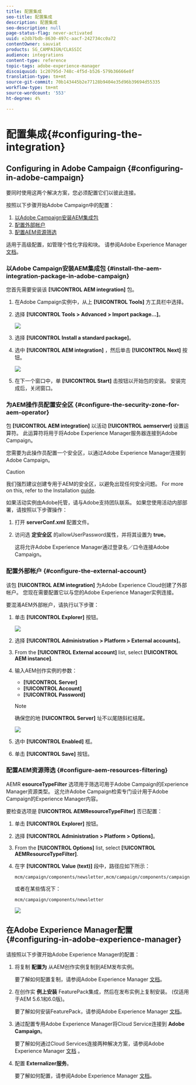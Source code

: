 ```yaml
---
title: 配置集成
seo-title: 配置集成
description: 配置集成
seo-description: null
page-status-flag: never-activated
uuid: e2db7bdb-8630-497c-aacf-242734cc0a72
contentOwner: sauviat
products: SG_CAMPAIGN/CLASSIC
audience: integrations
content-type: reference
topic-tags: adobe-experience-manager
discoiquuid: 1c20795d-748c-4f5d-b526-579b36666e8f
translation-type: tm+mt
source-git-commit: 70b143445b2e77128b9404e35d96b39694d55335
workflow-type: tm+mt
source-wordcount: '553'
ht-degree: 4%

---
```



# 配置集成{#configuring-the-integration}

## Configuring in Adobe Campaign {#configuring-in-adobe-campaign}

要同时使用这两个解决方案，您必须配置它们以彼此连接。

按照以下步骤开始Adobe Campaign中的配置：

1. [以Adobe Campaign安装AEM集成包](#install-the-aem-integration-package-in-adobe-campaign)
1. [配置外部帐户](#configure-the-external-account)
1. [配置AEM资源筛选](#configure-aem-resources-filtering)

适用于高级配置，如管理个性化字段和块。 请参阅Adobe Experience Manager [文档](https://helpx.adobe.com/experience-manager/6-5/sites/administering/using/campaignonpremise.html)。

### 以Adobe Campaign安装AEM集成包 {#install-the-aem-integration-package-in-adobe-campaign}

您首先需要安装该 **[!UICONTROL AEM integration]** 包。

1. 在Adobe Campaign实例中，从上 **[!UICONTROL Tools]** 方工具栏中选择。
1. 选择 **[!UICONTROL Tools > Advanced > Import package...]**。

   ![](assets/aem_config_1.png)

1. 选择 **[!UICONTROL Install a standard package]**。
1. 选中 **[!UICONTROL AEM integration]** ，然后单击 **[!UICONTROL Next]** 按钮。

   ![](assets/aem_config_2.png)

1. 在下一个窗口中，单 **[!UICONTROL Start]** 击按钮以开始包的安装。 安装完成后，关闭窗口。

### 为AEM操作员配置安全区 {#configure-the-security-zone-for-aem-operator}

包 **[!UICONTROL AEM integration]** 以活动 **[!UICONTROL aemserver]** 设置运算符。 此运算符将用于将Adobe Experience Manager服务器连接到Adobe Campaign。

您需要为此操作员配置一个安全区，以通过Adobe Experience Manager连接到Adobe Campaign。

>[!CAUTION]
>
>我们强烈建议创建专用于AEM的安全区，以避免出现任何安全问题。 For more on this, refer to the Installation [guide](../../installation/using/configuring-campaign-server.md#defining-security-zones).

如果活动实例由Adobe托管，请与Adobe支持团队联系。 如果您使用活动内部部署，请按照以下步骤操作：

1. 打开 **serverConf.xml** 配置文件。
1. 访问选 **定安全区** 的allowUserPassword属性，并将其设置为 **true**。

   这将允许Adobe Experience Manager通过登录名／口令连接Adobe Campaign。

### 配置外部帐户 {#configure-the-external-account}

该包 **[!UICONTROL AEM integration]** 为Adobe Experience Cloud创建了外部帐户。 您现在需要配置它以与您的Adobe Experience Manager实例连接。

要混淆AEM外部帐户，请执行以下步骤：

1. 单击 **[!UICONTROL Explorer]** 按钮。

   ![](assets/aem_config_3.png)

1. 选择 **[!UICONTROL Administration > Platform > External accounts]**。
1. From the **[!UICONTROL External account]** list, select **[!UICONTROL AEM instance]**.
1. 输入AEM创作实例的参数：

   * **[!UICONTROL Server]**
   * **[!UICONTROL Account]**
   * **[!UICONTROL Password]**

   >[!NOTE]
   >
   >确保您的地 **[!UICONTROL Server]** 址不以尾随斜杠结尾。

   ![](assets/aem_config_4.png)

1. 选中 **[!UICONTROL Enabled]** 框。
1. 单击 **[!UICONTROL Save]** 按钮。

### 配置AEM资源筛选 {#configure-aem-resources-filtering}

AEMR **esourceTypeFilter** 选项用于筛选可用于Adobe Campaign的Experience Manager资源类型。 这允许Adobe Campaign检索专门设计用于Adobe Campaign的Experience Manager内容。

要检查选项是 **[!UICONTROL AEMResourceTypeFilter]** 否已配置：

1. 单击 **[!UICONTROL Explorer]** 按钮。
1. 选择 **[!UICONTROL Administration > Platform > Options]**。
1. From the **[!UICONTROL Options]** list, select **[!UICONTROL AEMResourceTypeFilter]**.
1. 在字 **[!UICONTROL Value (text)]** 段中，路径应如下所示：

   ```
   mcm/campaign/components/newsletter,mcm/campaign/components/campaign_newsletterpage,mcm/neolane/components/newsletter
   ```

   或者在某些情况下：

   ```
   mcm/campaign/components/newsletter
   ```

   ![](assets/aem_config_5.png)

## 在Adobe Experience Manager配置 {#configuring-in-adobe-experience-manager}

请按照以下步骤开始Adobe Experience Manager的配置：

1. 将复制 **配置为** 从AEM创作实例复制到AEM发布实例。

   要了解如何配置复制，请参阅Adobe Experience Manager [文档](https://helpx.adobe.com/experience-manager/6-5/sites/deploying/using/replication.html)。

1. 在创作实 **例上安装** FeaturePack集成，然后在发布实例上复制安装。 (仅适用于AEM 5.6.1和6.0版)。

   要了解如何安装FeaturePack，请参阅Adobe Experience Manager [文档](https://helpx.adobe.com/experience-manager/aem-previous-versions.html)。

1. 通过配置专用Adobe Experience Manager将Cloud Service连接到 **Adobe Campaign**。

   要了解如何通过Cloud Services连接两种解决方案，请参阅Adobe Experience Manager [文档](https://helpx.adobe.com/experience-manager/6-5/sites/administering/using/campaignonpremise.html#ConfiguringAdobeExperienceManager) 。

1. 配置 **Externalizer服务**。

   要了解如何配置，请参阅Adobe Experience Manager [文档](https://helpx.adobe.com/experience-manager/6-5/sites/developing/using/externalizer.html)。

